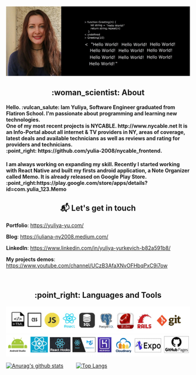 ![Yuliya](https://github.com/yulia-2008/yulia-2008/blob/main/yulia.jpg)


 <h2 align="center" >  :woman_scientist: About </h2>
<h4> Hello. :vulcan_salute: Iam Yuliya, Software Engineer graduated from <b>Flatiron School</b>. I'm passionate about programming and learning new technologies. <br>
One of my most recent projects is NYCABLE. http://www.nycable.net   It is an Info-Portal about all internet & TV providers in NY, areas of coverage, latest deals and available technicians as well as reviews and rating for providers and technicians. <br>:point_right: https://github.com/yulia-2008/nycable_frontend.</h4>
<h4> I am always working on expanding my skill. Recently I started working with React Native and built my firsts android application, a Note Organizer called Memo. It is already released on Google Play Store. <br> :point_right:https://play.google.com/store/apps/details?id=com.yulia_123.Memo  </h4>

     
<h2 align="center" > 📬 Let's get in touch </h2>        


**Portfolio**: https://yuliya-yu.com/

**Blog**: https://juliana-ny2008.medium.com/

**LinkedIn**: https://www.linkedin.com/in/yuliya-yurkevich-b82a591b8/

**My projects demos**: https://www.youtube.com/channel/UCzB3AfaXNvOFHbqPxC9i7ow

<br>

<h2 align="center" > :point_right: Languages and Tools </h2>

![languages](https://github.com/yulia-2008/yulia-2008/blob/main/icon_SQL.jpg)
![languages](https://github.com/yulia-2008/yulia-2008/blob/main/icons-2.jpg)
<br>


[![Anurag's github stats](https://github-readme-stats.vercel.app/api?username=yulia-2008&show_icons=true&theme=vue)](https://github.com/anuraghazra/github-readme-stats) &nbsp; &nbsp; &nbsp; &nbsp;       [![Top Langs](https://github-readme-stats.vercel.app/api/top-langs/?username=yulia-2008&show_icons=true&theme=vue)](https://github.com/anuraghazra/github-readme-stats)
  
 

<br>
